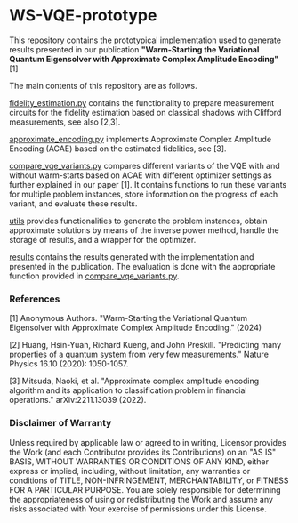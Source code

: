 # WS-VQE-prototype

This repository contains the prototypical implementation used to generate results presented in our publication **"Warm-Starting the Variational Quantum Eigensolver with Approximate Complex Amplitude Encoding"** [1]

The main contents of this repository are as follows.

[fidelity_estimation.py](fidelity_estimation.py) contains the functionality to prepare measurement circuits for the fidelity estimation based on classical shadows with Clifford measurements, see also [2,3].

[approximate_encoding.py](approximate_encoding.py) implements Approximate Complex Amplitude Encoding (ACAE) based on the estimated fidelities, see [3].

[compare_vqe_variants.py](compare_vqe_variants.py) compares different variants of the VQE with and without warm-starts based on ACAE with different optimizer settings as further explained in our paper [1]. It contains functions to run these variants for multiple problem instances, store information on the progress of each variant, and evaluate these results.

[utils](utils) provides functionalities to generate the problem instances, obtain approximate solutions by means of the inverse power method, handle the storage of results, and a wrapper for the optimizer.

[results](results) contains the results generated with the implementation and presented in the publication. The evaluation is done with the appropriate function provided in [compare_vqe_variants.py](compare_vqe_variants.py).

### References
[1] Anonymous Authors. "Warm-Starting the Variational Quantum Eigensolver with Approximate Complex Amplitude Encoding." (2024)

[2] Huang, Hsin-Yuan, Richard Kueng, and John Preskill. "Predicting many properties of a quantum system from very few measurements." Nature Physics 16.10 (2020): 1050-1057.

[3] Mitsuda, Naoki, et al. "Approximate complex amplitude encoding algorithm and its application to classification problem in financial operations." arXiv:2211.13039 (2022).

### Disclaimer of Warranty

Unless required by applicable law or agreed to in writing, Licensor provides the Work (and each Contributor provides its Contributions) on an "AS IS" BASIS, WITHOUT WARRANTIES OR CONDITIONS OF ANY KIND, either express or implied, including, without limitation, any warranties or conditions of TITLE, NON-INFRINGEMENT, MERCHANTABILITY, or FITNESS FOR A PARTICULAR PURPOSE. You are solely responsible for determining the appropriateness of using or redistributing the Work and assume any risks associated with Your exercise of permissions under this License.
